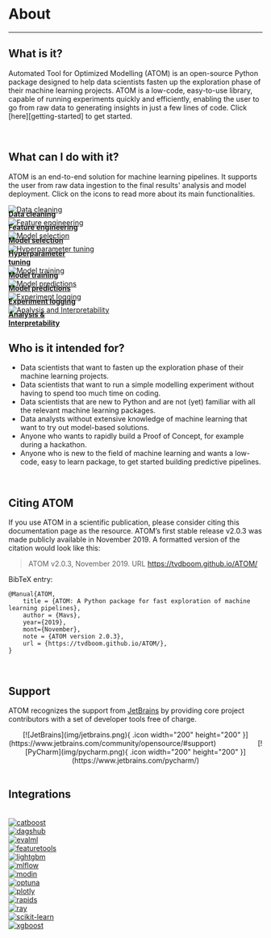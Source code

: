 # About
-------

## What is it?

Automated Tool for Optimized Modelling (ATOM) is an open-source
Python package designed to help data scientists fasten up the
exploration phase of their machine learning projects. ATOM is a
low-code, easy-to-use library, capable of running experiments
quickly and efficiently, enabling the user to go from raw data
to generating insights in just a few lines of code. Click
[here][getting-started] to get started.

<br>

## What can I do with it?

ATOM is an end-to-end solution for machine learning pipelines. It supports
the user from raw data ingestion to the final results' analysis and model
deployment. Click on the icons to read more about its main functionalities.

<div class="row">
  <div class="column">
    <div class="icon">
      <a href="../user_guide/data_cleaning" draggable="false">
        <img src="../img/icons/icon_1.svg" alt="Data cleaning" draggable="false">
        <figcaption style="margin-top: -8px"><strong>Data cleaning</strong></figcaption>
      </a>
    </div>
  </div>
  <div class="column">
    <div class="icon">
      <a href="../user_guide/feature_engineering" draggable="false">
          <img src="../img/icons/icon_2.svg" alt="Feature engineering" draggable="false">
          <figcaption style="margin-top: -8px"><strong>Feature engineering</strong></figcaption>
      </a>
    </div>
  </div>
  <div class="column">
    <div class="icon">
      <a href="../user_guide/models" draggable="false">
        <img src="../img/icons/icon_3.svg" alt="Model selection" draggable="false">
        <figcaption style="margin-top: -8px"><strong>Model selection</strong></figcaption>
      </a>
    </div>
  </div>
  <div class="column">
    <div class="icon">
      <a href="../user_guide/training/#hyperparameter-tuning" draggable="false">
        <img src="../img/icons/icon_4.svg" alt="Hyperparameter tuning" draggable="false">
        <figcaption style="margin-top: -8px"><strong>Hyperparameter<br>tuning</strong></figcaption>
      </a>
    </div>
  </div>
</div>
<div class="row">
  <div class="column">
    <div class="icon">
      <a href="../user_guide/training" draggable="false">
        <img src="../img/icons/icon_5.svg" alt="Model training" draggable="false">
        <figcaption style="margin-top: -8px"><strong>Model training</strong></figcaption>
      </a>
    </div>
  </div>
  <div class="column">
    <div class="icon">
      <a href="../user_guide/predicting" draggable="false">
        <img src="../img/icons/icon_6.svg" alt="Model predictions" draggable="false">
        <figcaption style="margin-top: -8px"><strong>Model predictions</strong></figcaption>
      </a>
    </div>
  </div>
  <div class="column">
    <div class="icon">
      <a href="../user_guide/logging" draggable="false">
        <img src="../img/icons/icon_7.svg" alt="Experiment logging" draggable="false">
        <figcaption style="margin-top: -8px"><strong>Experiment logging</strong></figcaption>
      </a>
    </div>
  </div>
  <div class="column">
    <div class="icon">
      <a href="../user_guide/plots" draggable="false">
        <img src="../img/icons/icon_8.svg" alt="Analysis and Interpretability" draggable="false">
        <figcaption style="margin-top: -8px"><strong>Analysis &<br>Interpretability</strong></figcaption>
      </a>
    </div>
  </div>
</div>


## Who is it intended for?

* Data scientists that want to fasten up the exploration phase of their machine
  learning projects.
* Data scientists that want to run a simple modelling experiment without having
  to spend too much time on coding.
* Data scientists that are new to Python and are not (yet) familiar with all
  the relevant machine learning packages.
* Data analysts without extensive knowledge of machine learning that want to
  try out model-based solutions.
* Anyone who wants to rapidly build a Proof of Concept, for example during a hackathon.
* Anyone who is new to the field of machine learning and wants a low-code,
  easy to learn package, to get started building predictive pipelines.


<br>

## Citing ATOM

If you use ATOM in a scientific publication, please consider citing this
documentation page as the resource. ATOM’s first stable release v2.0.3
was made publicly available in November 2019. A formatted version of the
citation would look like this:

> ATOM v2.0.3, November 2019. URL <https://tvdboom.github.io/ATOM/>

BibTeX entry:

```
@Manual{ATOM,
    title = {ATOM: A Python package for fast exploration of machine learning pipelines},
    author = {Mavs},
    year={2019},
    mont={November},
    note = {ATOM version 2.0.3},
    url = {https://tvdboom.github.io/ATOM/},
}
```

<br>

## Support

ATOM recognizes the support from [JetBrains](http://www.jetbrains.com) by providing
core project contributors with a set of developer tools free of charge.

<div align="center" markdown>
  [![JetBrains](img/jetbrains.png){ .icon width="200" height="200" }](https://www.jetbrains.com/community/opensource/#support)
  &nbsp;&nbsp;&nbsp;&nbsp;&nbsp;&nbsp;&nbsp;&nbsp;&nbsp;&nbsp;&nbsp;&nbsp;&nbsp;&nbsp;&nbsp;&nbsp;&nbsp;&nbsp;&nbsp;
  [![PyCharm](img/pycharm.png){ .icon width="200" height="200" }](https://www.jetbrains.com/pycharm/)
</div>

<br>

## Integrations

<br>

<div class="row">
  <div class="column">
    <div class="logo">
      <a href="../API/models/catb" draggable="false">
        <img src="../img/logos/catboost.png" alt="catboost" draggable="false">
      </a>
    </div>
  </div>
  <div class="column">
    <div class="logo">
      <a href="../user_guide/logging/#tracking" draggable="false">
        <img src="../img/logos/dagshub.png" alt="dagshub" draggable="false">
      </a>
    </div>
  </div>
  <div class="column">
    <div class="logo">
      <a href="../API/ATOM/atomclassifier/#atomclassifier-automl" draggable="false">
        <img src="../img/logos/evalml.png" alt="evalml" draggable="false">
      </a>
    </div>
  </div>
  <div class="column">
    <div class="logo">
      <a href="../user_guide/feature_engineering/#generating-new-features" draggable="false">
        <img src="../img/logos/featuretools.png" alt="featuretools" draggable="false">
      </a>
    </div>
  </div>
</div>
<div class="row">
  <div class="column">
    <div class="logo">
      <a href="../API/models/lgb" draggable="false">
        <img src="../img/logos/lightgbm.png" alt="lightgbm" draggable="false">
      </a>
    </div>
  </div>
  <div class="column">
    <div class="logo">
      <a href="../user_guide/logging/#tracking" draggable="false">
          <img src="../img/logos/mlflow.png" alt="mlflow" draggable="false">
      </a>
    </div>
  </div>
  <div class="column">
    <div class="logo">
      <a href="../user_guide/accelerating/#parallel-context" draggable="false">
        <img src="../img/logos/modin.png" alt="modin" draggable="false">
      </a>
    </div>
  </div>
  <div class="column">
    <div class="logo">
      <a href="../user_guide/training/#hyperparameter-tuning" draggable="false">
        <img src="../img/logos/optuna.png" alt="optuna" draggable="false">
      </a>
    </div>
  </div>
</div>
<div class="row">
  <div class="column">
    <div class="logo">
      <a href="../user_guide/plots" draggable="false">
        <img src="../img/logos/plotly.png" alt="plotly" draggable="false">
      </a>
    </div>
  </div>
  <div class="column">
    <div class="logo">
      <a href="../user_guide/accelerating/#gpu-acceleration" draggable="false">
        <img src="../img/logos/rapids.png" alt="rapids" draggable="false">
      </a>
    </div>
  </div>
  <div class="column">
    <div class="logo">
      <a href="../user_guide/accelerating/#parallel-execution" draggable="false">
        <img src="../img/logos/ray.png" alt="ray" draggable="false">
      </a>
    </div>
  </div>
  <div class="column">
    <div class="logo">
      <a href="../user_guide/models" draggable="false">
        <img src="../img/logos/sklearn.png" alt="scikit-learn" draggable="false">
      </a>
    </div>
  </div>
</div>
<div class="row">
  <div class="column">
    <div class="logo">
      <a href="../API/models/xgb" draggable="false">
        <img src="../img/logos/xgboost.png" alt="xgboost" draggable="false">
      </a>
    </div>
  </div>
</div>
